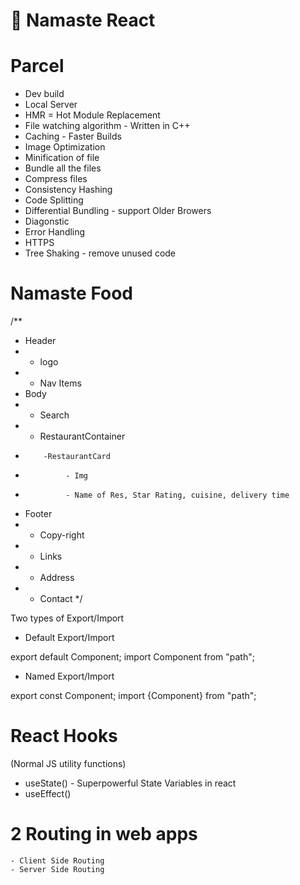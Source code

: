 # :pray: Namaste React

# Parcel

- Dev build
- Local Server
- HMR = Hot Module Replacement
- File watching algorithm - Written in C++
- Caching - Faster Builds
- Image Optimization
- Minification of file
- Bundle all the files
- Compress files
- Consistency Hashing
- Code Splitting
- Differential Bundling - support Older Browers
- Diagonstic
- Error Handling
- HTTPS
- Tree Shaking - remove unused code


# Namaste Food

/**
 * Header
 *  - logo
 *  - Nav Items
 * Body
 *  - Search 
 *  - RestaurantContainer
 *         -RestaurantCard
 *              - Img
 *              - Name of Res, Star Rating, cuisine, delivery time      
 * Footer
 *  - Copy-right
 *  - Links
 *  - Address
 *  - Contact
 */


 Two types of Export/Import

 - Default Export/Import

export default Component;
import Component from "path";

- Named Export/Import

export const Component;
import {Component} from "path";


# React Hooks

(Normal JS utility functions)
- useState() - Superpowerful State Variables in react
- useEffect()

# 2 Routing in web apps
    - Client Side Routing
    - Server Side Routing
    